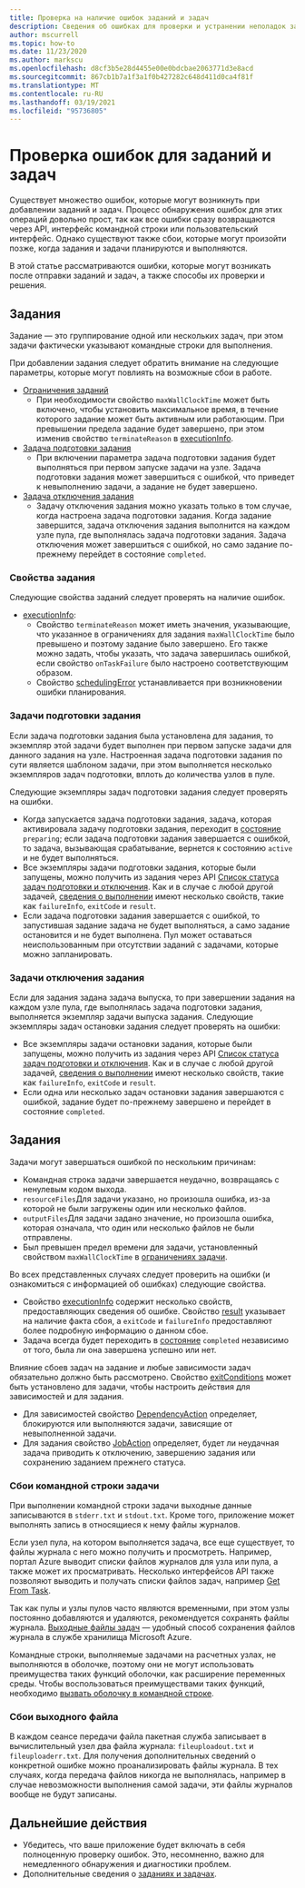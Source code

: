 ```yaml
---
title: Проверка на наличие ошибок заданий и задач
description: Сведения об ошибках для проверки и устранении неполадок заданий и задач.
author: mscurrell
ms.topic: how-to
ms.date: 11/23/2020
ms.author: markscu
ms.openlocfilehash: d8cf3b5e28d4455e00e0bdcbae2063771d3e8acd
ms.sourcegitcommit: 867cb1b7a1f3a1f0b427282c648d411d0ca4f81f
ms.translationtype: MT
ms.contentlocale: ru-RU
ms.lasthandoff: 03/19/2021
ms.locfileid: "95736805"
---
```

# <a name="job-and-task-error-checking"></a>Проверка ошибок для заданий и задач

Существует множество ошибок, которые могут возникнуть при добавлении заданий и задач. Процесс обнаружения ошибок для этих операций довольно прост, так как все ошибки сразу возвращаются через API, интерфейс командной строки или пользовательский интерфейс. Однако существуют также сбои, которые могут произойти позже, когда задания и задачи планируются и выполняются.

В этой статье рассматриваются ошибки, которые могут возникать после отправки заданий и задач, а также способы их проверки и решения.

## <a name="jobs"></a>Задания

Задание — это группирование одной или нескольких задач, при этом задачи фактически указывают командные строки для выполнения.

При добавлении задания следует обратить внимание на следующие параметры, которые могут повлиять на возможные сбои в работе.

- [Ограничения заданий](/rest/api/batchservice/job/add#jobconstraints)
  - При необходимости свойство `maxWallClockTime` может быть включено, чтобы установить максимальное время, в течение которого задание может быть активным или работающим. При превышении предела задание будет завершено, при этом изменив свойство `terminateReason` в [executionInfo](/rest/api/batchservice/job/get#cloudjob).
- [Задача подготовки задания](/rest/api/batchservice/job/add#jobpreparationtask)
  - При включении параметра задача подготовки задания будет выполняться при первом запуске задачи на узле. Задача подготовки задания может завершиться с ошибкой, что приведет к невыполнению задачи, а задание не будет завершено.
- [Задача отключения задания](/rest/api/batchservice/job/add#jobreleasetask)
  - Задачу отключения задания можно указать только в том случае, когда настроена задача подготовки задания. Когда задание завершится, задача отключения задания выполнится на каждом узле пула, где выполнялась задача подготовки задания. Задача отключения может завершиться с ошибкой, но само задание по-прежнему перейдет в состояние `completed`.

### <a name="job-properties"></a>Свойства задания

Следующие свойства заданий следует проверять на наличие ошибок.

- [executionInfo](/rest/api/batchservice/job/get#jobexecutioninformation):
  - Свойство `terminateReason` может иметь значения, указывающие, что указанное в ограничениях для задания `maxWallClockTime` было превышено и поэтому задание было завершено. Его также можно задать, чтобы указать, что задача завершилась ошибкой, если свойство `onTaskFailure` было настроено соответствующим образом.
  - Свойство [schedulingError](/rest/api/batchservice/job/get#jobschedulingerror) устанавливается при возникновении ошибки планирования.

### <a name="job-preparation-tasks"></a>Задачи подготовки задания

Если задача подготовки задания была установлена для задания, то экземпляр этой задачи будет выполнен при первом запуске задачи для данного задания на узле. Настроенная задача подготовки задания по сути является шаблоном задачи, при этом выполняется несколько экземпляров задач подготовки, вплоть до количества узлов в пуле.

Следующие экземпляры задач подготовки задания следует проверять на ошибки.

- Когда запускается задача подготовки задания, задача, которая активировала задачу подготовки задания, переходит в [состояние](/rest/api/batchservice/task/get#taskstate) `preparing`; если задача подготовки задания завершается с ошибкой, то задача, вызывающая срабатывание, вернется к состоянию `active` и не будет выполняться.
- Все экземпляры задачи подготовки задания, которые были запущены, можно получить из задания через API [Список статуса задач подготовки и отключения](/rest/api/batchservice/job/listpreparationandreleasetaskstatus). Как и в случае с любой другой задачей, [сведения о выполнении](/rest/api/batchservice/job/listpreparationandreleasetaskstatus#jobpreparationandreleasetaskexecutioninformation) имеют несколько свойств, такие как `failureInfo`, `exitCode` и `result`.
- Если задача подготовки задания завершается с ошибкой, то запустившая задание задача не будет выполняться, а само задание остановится и не будет выполнена. Пул может оставаться неиспользованным при отсутствии заданий с задачами, которые можно запланировать.

### <a name="job-release-tasks"></a>Задачи отключения задания

Если для задания задана задача выпуска, то при завершении задания на каждом узле пула, где выполнялась задача подготовки задания, выполняется экземпляр задачи выпуска задания. Следующие экземпляры задач остановки задания следует проверять на ошибки:

- Все экземпляры задачи остановки задания, которые были запущены, можно получить из задания через API [Список статуса задач подготовки и отключения](/rest/api/batchservice/job/listpreparationandreleasetaskstatus). Как и в случае с любой другой задачей, [сведения о выполнении](/rest/api/batchservice/job/listpreparationandreleasetaskstatus#jobpreparationandreleasetaskexecutioninformation) имеют несколько свойств, такие как `failureInfo`, `exitCode` и `result`.
- Если одна или несколько задач остановки задания завершаются с ошибкой, задание будет по-прежнему завершено и перейдет в состояние `completed`.

## <a name="tasks"></a>Задания

Задачи могут завершаться ошибкой по нескольким причинам:

- Командная строка задачи завершается неудачно, возвращаясь с ненулевым кодом выхода.
- `resourceFiles`Для задачи указано, но произошла ошибка, из-за которой не были загружены один или несколько файлов.
- `outputFiles`Для задачи задано значение, но произошла ошибка, которая означала, что один или несколько файлов не были отправлены.
- Был превышен предел времени для задачи, установленный свойством `maxWallClockTime` в [ограничениях задачи](/rest/api/batchservice/task/add#taskconstraints).

Во всех представленных случаях следует проверить на ошибки (и ознакомиться с информацией об ошибках) следующие свойства.

- Свойство [executionInfo](/rest/api/batchservice/task/get#taskexecutioninformation) содержит несколько свойств, предоставляющих сведения об ошибке. Свойство [result](/rest/api/batchservice/task/get#taskexecutionresult) указывает на наличие факта сбоя, а `exitCode` и `failureInfo` предоставляют более подробную информацию о данном сбое.
- Задача всегда будет переходить в [состояние](/rest/api/batchservice/task/get#taskstate) `completed` независимо от того, была ли она завершена успешно или нет.

Влияние сбоев задач на задание и любые зависимости задач обязательно должно быть рассмотрено. Свойство [exitConditions](/rest/api/batchservice/task/add#exitconditions) может быть установлено для задачи, чтобы настроить действия для зависимостей и для задания.

- Для зависимостей свойство [DependencyAction](/rest/api/batchservice/task/add#dependencyaction) определяет, блокируются или выполняются задачи, зависящие от невыполненной задачи.
- Для задания свойство [JobAction](/rest/api/batchservice/task/add#jobaction) определяет, будет ли неудачная задача приводить к отключению, завершению задания или сохранению заданием прежнего статуса.

### <a name="task-command-line-failures"></a>Сбои командной строки задачи

При выполнении командной строки задачи выходные данные записываются в `stderr.txt` и `stdout.txt`. Кроме того, приложение может выполнять запись в относящиеся к нему файлы журналов.

Если узел пула, на котором выполняется задача, все еще существует, то файлы журнала с него можно получить и просмотреть. Например, портал Azure выводит списки файлов журналов для узла или пула, а также может их просматривать. Несколько интерфейсов API также позволяют выводить и получать списки файлов задач, например [Get From Task](/rest/api/batchservice/file/getfromtask).

Так как пулы и узлы пулов часто являются временными, при этом узлы постоянно добавляются и удаляются, рекомендуется сохранять файлы журнала. [Выходные файлы задач](./batch-task-output-files.md) — удобный способ сохранения файлов журнала в службе хранилища Microsoft Azure.

Командные строки, выполняемые задачами на расчетных узлах, не выполняются в оболочке, поэтому они не могут использовать преимущества таких функций оболочки, как расширение переменных среды. Чтобы воспользоваться преимуществами таких функций, необходимо [вызвать оболочку в командной строке](batch-compute-node-environment-variables.md#command-line-expansion-of-environment-variables).

### <a name="output-file-failures"></a>Сбои выходного файла

В каждом сеансе передачи файла пакетная служба записывает в вычислительный узел два файла журнала: `fileuploadout.txt` и `fileuploaderr.txt`. Для получения дополнительных сведений о конкретной ошибке можно проанализировать файлы журнала. В тех случаях, когда передача файлов никогда не выполнялась, например в случае невозможности выполнения самой задачи, эти файлы журналов вообще не будут записаны.  

## <a name="next-steps"></a>Дальнейшие действия

- Убедитесь, что ваше приложение будет включать в себя полноценную проверку ошибок. Это, несомненно, важно для немедленного обнаружения и диагностики проблем.
- Дополнительные сведения о [заданиях и задачах](jobs-and-tasks.md).